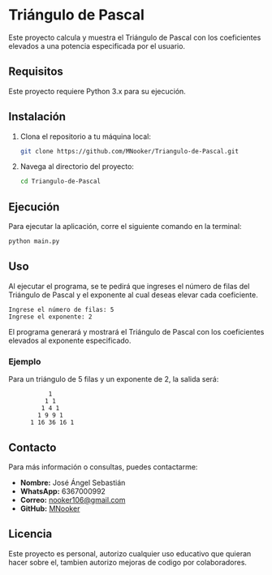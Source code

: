 # Triángulo de Pascal

Este proyecto calcula y muestra el Triángulo de Pascal con los coeficientes elevados a una potencia especificada por el usuario.

## Requisitos

Este proyecto requiere Python 3.x para su ejecución.

## Instalación

1. Clona el repositorio a tu máquina local:
    ```bash
    git clone https://github.com/MNooker/Triangulo-de-Pascal.git
    ```

2. Navega al directorio del proyecto:
    ```bash
    cd Triangulo-de-Pascal
    ```

## Ejecución

Para ejecutar la aplicación, corre el siguiente comando en la terminal:
```bash
python main.py
```

## Uso

Al ejecutar el programa, se te pedirá que ingreses el número de filas del Triángulo de Pascal y el exponente al cual deseas elevar cada coeficiente.

```plaintext
Ingrese el número de filas: 5
Ingrese el exponente: 2
```

El programa generará y mostrará el Triángulo de Pascal con los coeficientes elevados al exponente especificado.

### Ejemplo

Para un triángulo de 5 filas y un exponente de 2, la salida será:

```
           1          
          1 1         
         1 4 1        
        1 9 9 1       
      1 16 36 16 1   
```

## Contacto

Para más información o consultas, puedes contactarme:

- **Nombre:** José Ángel Sebastián
- **WhatsApp:** 6367000992
- **Correo:** nooker106@gmail.com
- **GitHub:** [MNooker](https://github.com/MNooker)

## Licencia

Este proyecto es personal, autorizo cualquier uso educativo que quieran hacer sobre el, tambien autorizo mejoras de codigo por colaboradores.

```` ▋
